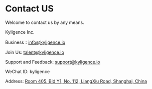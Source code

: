 # Contact US

Welcome to contact us by any means.

Kyligence Inc.

Business：[info@kyligence.io](mailto:info@kyligence.io) 

Join Us: [talent@kyligence.io](mailto:talent@kyligence.io)

Support and Feedback: [support@kyligence.io](mailto:support@kyligence.io)

WeChat ID: kyligence

Address: [Room 405, Bld Y1, No. 112, LiangXiu Road, Shanghai, China](https://goo.gl/maps/98Ua5oTTybJ2)
